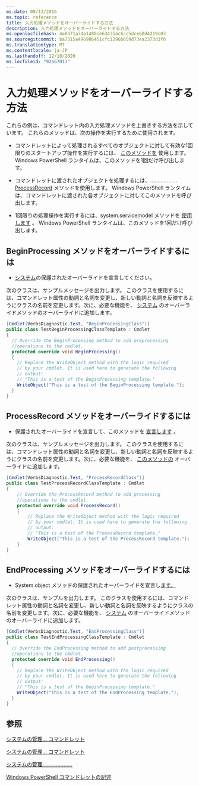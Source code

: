 ```yaml
---
ms.date: 09/13/2016
ms.topic: reference
title: 入力処理メソッドをオーバーライドする方法
description: 入力処理メソッドをオーバーライドする方法
ms.openlocfilehash: 4e8d71a34a1480ce63435ac6cc5dce60d4219c03
ms.sourcegitcommit: ba7315a496986451cfc1296b659d73ea2373d3f0
ms.translationtype: MT
ms.contentlocale: ja-JP
ms.lasthandoff: 12/10/2020
ms.locfileid: "92667013"
---
```

# <a name="how-to-override-input-processing-methods"></a>入力処理メソッドをオーバーライドする方法

これらの例は、コマンドレット内の入力処理メソッドを上書きする方法を示しています。 これらのメソッドは、次の操作を実行するために使用されます。

- コマンドレットによって処理されるすべてのオブジェクトに対して有効な1回限りのスタートアップ操作を実行するには、 [このメソッドを](/dotnet/api/System.Management.Automation.Cmdlet.BeginProcessing) 使用します。 Windows PowerShell ランタイムは、このメソッドを1回だけ呼び出します。

- コマンドレットに渡されたオブジェクトを処理するには、.................. [ProcessRecord](/dotnet/api/System.Management.Automation.Cmdlet.ProcessRecord) メソッドを使用します。 Windows PowerShell ランタイムは、コマンドレットに渡された各オブジェクトに対してこのメソッドを呼び出します。

- 1回限りの処理操作を実行するには、system.servicemodel メソッドを [使用します](/dotnet/api/System.Management.Automation.Cmdlet.EndProcessing) 。 Windows PowerShell ランタイムは、このメソッドを1回だけ呼び出します。

## <a name="to-override-the-beginprocessing-method"></a>BeginProcessing メソッドをオーバーライドするには

- [システム](/dotnet/api/System.Management.Automation.Cmdlet.BeginProcessing)の保護されたオーバーライドを宣言してください。

次のクラスは、サンプルメッセージを出力します。 このクラスを使用するには、コマンドレット属性の動詞と名詞を変更し、新しい動詞と名詞を反映するようにクラスの名前を変更します。次に、必要な機能を、 [システム](/dotnet/api/System.Management.Automation.Cmdlet.BeginProcessing) のオーバーライドメソッドのオーバーライドに追加します。

```csharp
[Cmdlet(VerbsDiagnostic.Test, "BeginProcessingClass")]
public class TestBeginProcessingClassTemplate : Cmdlet
{
  // Override the BeginProcessing method to add preprocessing
  //operations to the cmdlet.
  protected override void BeginProcessing()
  {
    // Replace the WriteObject method with the logic required
    // by your cmdlet. It is used here to generate the following
    // output:
    // "This is a test of the BeginProcessing template."
    WriteObject("This is a test of the BeginProcessing template.");
  }
}
```

## <a name="to-override-the-processrecord-method"></a>ProcessRecord メソッドをオーバーライドするには

- 保護されたオーバーライドを宣言して、このメソッドを [宣言します](/dotnet/api/System.Management.Automation.Cmdlet.ProcessRecord) 。

次のクラスは、サンプルメッセージを出力します。 このクラスを使用するには、コマンドレット属性の動詞と名詞を変更し、新しい動詞と名詞を反映するようにクラスの名前を変更します。次に、必要な機能を、 [このメソッドの](/dotnet/api/System.Management.Automation.Cmdlet.ProcessRecord) オーバーライドに追加します。

```csharp
[Cmdlet(VerbsDiagnostic.Test, "ProcessRecordClass")]
public class TestProcessRecordClassTemplate : Cmdlet
{
    // Override the ProcessRecord method to add processing
    //operations to the cmdlet.
    protected override void ProcessRecord()
    {
        // Replace the WriteObject method with the logic required
        // by your cmdlet. It is used here to generate the following
        // output:
        // "This is a test of the ProcessRecord template."
        WriteObject("This is a test of the ProcessRecord template.");
    }
}

```

## <a name="to-override-the-endprocessing-method"></a>EndProcessing メソッドをオーバーライドするには

- System.object メソッドの保護されたオーバーライドを宣言し[ます。](/dotnet/api/System.Management.Automation.Cmdlet.EndProcessing)

次のクラスは、サンプルを出力します。 このクラスを使用するには、コマンドレット属性の動詞と名詞を変更し、新しい動詞と名詞を反映するようにクラスの名前を変更します。次に、必要な機能を、 [システム](/dotnet/api/System.Management.Automation.Cmdlet.EndProcessing) のオーバーライドメソッドのオーバーライドに追加します。

```csharp
[Cmdlet(VerbsDiagnostic.Test, "EndProcessingClass")]
public class TestEndProcessingClassTemplate : Cmdlet
{
  // Override the EndProcessing method to add postprocessing
  //operations to the cmdlet.
  protected override void EndProcessing()
  {
    // Replace the WriteObject method with the logic required
    // by your cmdlet. It is used here to generate the following
    // output:
    // "This is a test of the BeginProcessing template."
    WriteObject("This is a test of the EndProcessing template.");
  }
}
```

## <a name="see-also"></a>参照

[システムの管理... コマンドレット](/dotnet/api/System.Management.Automation.Cmdlet.BeginProcessing)

[システムの管理... コマンドレット](/dotnet/api/System.Management.Automation.Cmdlet.EndProcessing)

[システムの管理....................](/dotnet/api/System.Management.Automation.Cmdlet.ProcessRecord)

[Windows PowerShell コマンドレットの記述](./writing-a-windows-powershell-cmdlet.md)
